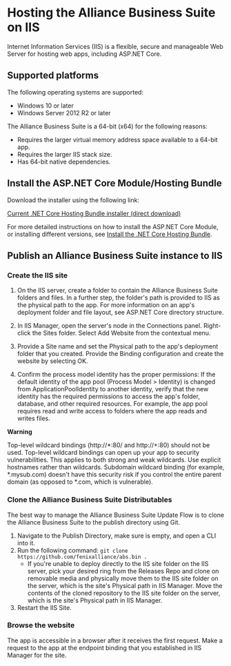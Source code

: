 # Hosting the Alliance Business Suite on IIS

Internet Information Services (IIS) is a flexible, secure and manageable Web Server for hosting web apps, including ASP.NET Core.

## Supported platforms
The following operating systems are supported:

- Windows 10 or later
- Windows Server 2012 R2 or later

The Alliance Business Suite is a 64-bit (x64) for the following reasons:

- Requires the larger virtual memory address space available to a 64-bit app.
- Requires the larger IIS stack size.
- Has 64-bit native dependencies.


## Install the ASP.NET Core Module/Hosting Bundle

Download the installer using the following link:

[Current .NET Core Hosting Bundle installer (direct download)](https://dotnet.microsoft.com/permalink/dotnetcore-current-windows-runtime-bundle-installer)

For more detailed instructions on how to install the ASP.NET Core Module, or installing different versions, see [Install the .NET Core Hosting Bundle](https://docs.microsoft.com/en-us/aspnet/core/host-and-deploy/iis/hosting-bundle?view=aspnetcore-5.0).


## Publish an Alliance Business Suite instance to IIS

### Create the IIS site

1.  On the IIS server, create a folder to contain the Alliance Business Suite folders and files. In a further step, the folder's path is provided to IIS as the physical path to the app. For more information on an app's deployment folder and file layout, see ASP.NET Core directory structure.

2. In IIS Manager, open the server's node in the Connections panel. Right-click the Sites folder. Select Add Website from the contextual menu.

3. Provide a Site name and set the Physical path to the app's deployment folder that you created. Provide the Binding configuration and create the website by selecting OK.

4. Confirm the process model identity has the proper permissions: If the default identity of the app pool (Process Model > Identity) is changed from ApplicationPoolIdentity to another identity, verify that the new identity has the required permissions to access the app's folder, database, and other required resources. For example, the app pool requires read and write access to folders where the app reads and writes files.

**Warning**

Top-level wildcard bindings (http://*:80/ and http://+:80) should not be used. Top-level wildcard bindings can open up your app to security vulnerabilities. This applies to both strong and weak wildcards. Use explicit hostnames rather than wildcards. Subdomain wildcard binding (for example, *.mysub.com) doesn't have this security risk if you control the entire parent domain (as opposed to *.com, which is vulnerable). 


### Clone the Alliance Business Suite Distributables

The best way to manage the Alliance Business Suite Update Flow is to clone the Alliance Business Suite to the publish directory using Git.

1. Navigate to the Publish Directory, make sure is empty, and open a CLI into it.
1. Run the following command: `git clone https://github.com/fenixalliance/abs.bin .`
    - If you're unable to deploy directly to the IIS site folder on the IIS server, pick your desired ring from the Releases Repo and clone on removable media and physically move them to the IIS site folder on the server, which is the site's Physical path in IIS Manager. Move the contents of the cloned repository to the IIS site folder on the server, which is the site's Physical path in IIS Manager.
1. Restart the IIS Site.

### Browse the website
The app is accessible in a browser after it receives the first request. Make a request to the app at the endpoint binding that you established in IIS Manager for the site.